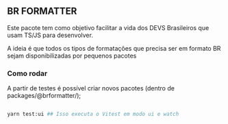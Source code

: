## BR FORMATTER

Este pacote tem como objetivo facilitar a vida dos DEVS Brasileiros que usam TS/JS para desenvolver. 

A ideia é que todos os tipos de formatações que precisa ser em formato BR sejam disponibilizadas por pequenos pacotes

### Como rodar

A partir de testes é possível criar novos pacotes (dentro de packages/@brformatter/<package-name>);

```sh

yarn test:ui ## Isso executa o Vitest em modo ui e watch

```


